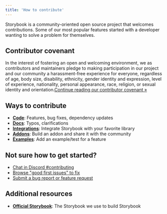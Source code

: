 ```yaml
---
title: 'How to contribute'
---
```


Storybook is a community-oriented open source project that welcomes contributions. Some of our most popular features started with a developer wanting to solve a problem for themselves.

## Contributor covenant

In the interest of fostering an open and welcoming environment, we as contributors and maintainers pledge to making participation in our project and our community a harassment-free experience for everyone, regardless of age, body size, disability, ethnicity, gender identity and expression, level of experience, nationality, personal appearance, race, religion, or sexual identity and orientation.[Continue reading our contributor covenant »](https://github.com/storybookjs/storybook/blob/next/CODE_OF_CONDUCT.md)

## Ways to contribute

- [**Code**](./code.md): Features, bug fixes, dependency updates
- [**Docs**](./documentation-updates.md): Typos, clarifications
- [**Integrations**](./../api/new-frameworks.md): Integrate Storybook with your favorite library
- [**Addons**](./../addons/introduction.md): Build an addon and share it with the community
- [**Examples**](https://github.com/storybookjs/storybook/tree/next/code/examples/official-storybook): Add an example/test for a feature

## Not sure how to get started?

- [Chat in Discord #contributing](https://discord.gg/storybook)
- [Browse "good first issues" to fix](https://github.com/storybookjs/storybook/issues?q=is%3Aissue+is%3Aopen+label%3A%22good+first+issue%22)
- [Submit a bug report or feature request](https://github.com/storybookjs/storybook/issues)

## Additional resources

- [**Official Storybook**](https://next--storybookjs.netlify.app/official-storybook/): The Storybook we use to build Storybook
